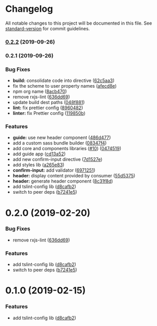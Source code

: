 # Changelog

All notable changes to this project will be documented in this file. See [standard-version](https://github.com/conventional-changelog/standard-version) for commit guidelines.

### [0.2.2](https://github.com/RepublicServicesRepository/tslint-config/compare/v0.2.1...v0.2.2) (2019-09-26)

### 0.2.1 (2019-09-26)


### Bug Fixes

* **build:** consolidate code into directive ([62c5aa3](https://github.com/RepublicServicesRepository/tslint-config/commit/62c5aa3))
* fix the scheme to user property names ([afecd8e](https://github.com/RepublicServicesRepository/tslint-config/commit/afecd8e))
* npm org name ([8acb470](https://github.com/RepublicServicesRepository/tslint-config/commit/8acb470))
* remove rxjs-lint ([636dd69](https://github.com/RepublicServicesRepository/tslint-config/commit/636dd69))
* update build dest paths ([048f881](https://github.com/RepublicServicesRepository/tslint-config/commit/048f881))
* **lint:** fix prettier config ([8960482](https://github.com/RepublicServicesRepository/tslint-config/commit/8960482))
* **linter:** fix Prettier config ([119850b](https://github.com/RepublicServicesRepository/tslint-config/commit/119850b))


### Features

* **guide:** use new header component ([486d477](https://github.com/RepublicServicesRepository/tslint-config/commit/486d477))
* add a custom sass bundle builder ([08347f4](https://github.com/RepublicServicesRepository/tslint-config/commit/08347f4))
* add core and components libraries ([#10](https://github.com/RepublicServicesRepository/tslint-config/issues/10)) ([0474519](https://github.com/RepublicServicesRepository/tslint-config/commit/0474519))
* add guide app ([cd13a52](https://github.com/RepublicServicesRepository/tslint-config/commit/cd13a52))
* add new confirm-input directive ([7d1527e](https://github.com/RepublicServicesRepository/tslint-config/commit/7d1527e))
* add styles lib ([a265e83](https://github.com/RepublicServicesRepository/tslint-config/commit/a265e83))
* **confirm-input:** add validator ([6971251](https://github.com/RepublicServicesRepository/tslint-config/commit/6971251))
* **header:** display content provided by consumer ([55d5375](https://github.com/RepublicServicesRepository/tslint-config/commit/55d5375))
* **header:** generate header component ([8c31f8d](https://github.com/RepublicServicesRepository/tslint-config/commit/8c31f8d))
* add tslint-config lib ([d8cafb2](https://github.com/RepublicServicesRepository/tslint-config/commit/d8cafb2))
* switch to peer deps ([b7241e5](https://github.com/RepublicServicesRepository/tslint-config/commit/b7241e5))

# 0.2.0 (2019-02-20)

### Bug Fixes

- remove rxjs-lint ([636dd69](http://republicservicesrepository/tslint-config/commits/636dd69))

### Features

- add tslint-config lib ([d8cafb2](http://republicservicesrepository/tslint-config/commits/d8cafb2))
- switch to peer deps ([b7241e5](http://republicservicesrepository/tslint-config/commits/b7241e5))

# 0.1.0 (2019-02-15)

### Features

- add tslint-config lib ([d8cafb2](http://republicservicesrepository/tslint-config/commits/d8cafb2))
